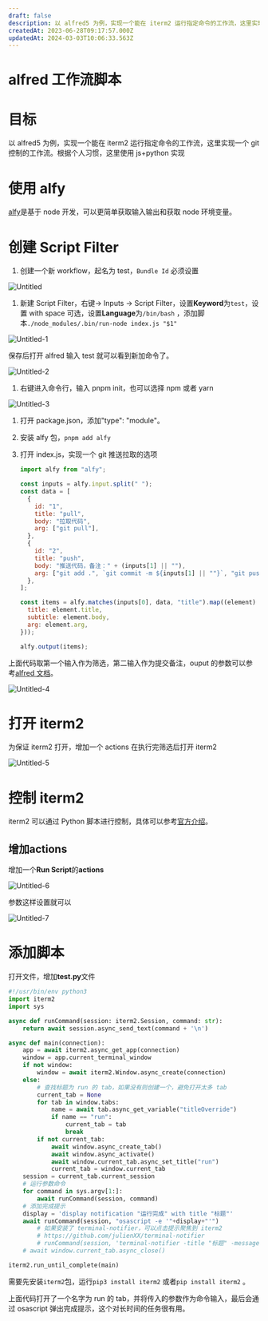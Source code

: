 ```yaml
---
draft: false
description: 以 alfred5 为例，实现一个能在 iterm2 运行指定命令的工作流，这里实现一个 git 控制的工作流
createdAt: 2023-06-28T09:17:57.000Z
updatedAt: 2024-03-03T10:06:33.563Z
---
```


# alfred 工作流脚本

# 目标

以 alfred5 为例，实现一个能在 iterm2 运行指定命令的工作流，这里实现一个 git 控制的工作流。根据个人习惯，这里使用 js+python 实现

# 使用 alfy

[alfy](https://github.com/sindresorhus/alfy)是基于 node 开发，可以更简单获取输入输出和获取 node 环境变量。

# 创建 Script Filter

1. 创建一个新 workflow，起名为 test，`Bundle Id` 必须设置

![Untitled](https://jsd.cdn.zzko.cn/gh/yjrhgvbn/picx-images-hosting@master/20231220/Untitled.1hw8zyozrtmo.webp)

1. 新建 Script Filter，右键→ Inputs → Script Filter，设置**Keyword**为`test`，设置 with space 可选，设置**Language**为`/bin/bash` ，添加脚本`./node_modules/.bin/run-node index.js "$1"`

![Untitled-1](https://jsd.cdn.zzko.cn/gh/yjrhgvbn/picx-images-hosting@master/20231220/Untitled-1.3pnd0zfh2qw0.webp)

保存后打开 alfred 输入 test 就可以看到新加命令了。

![Untitled-2](https://jsd.cdn.zzko.cn/gh/yjrhgvbn/picx-images-hosting@master/20231220/Untitled-2.3ge9ajz9sii0.webp)

1. 右键进入命令行，输入 pnpm init，也可以选择 npm 或者 yarn

![Untitled-3](https://jsd.cdn.zzko.cn/gh/yjrhgvbn/picx-images-hosting@master/20231220/Untitled-3.l5fstyikl34.webp)

1. 打开 package.json，添加"type": "module"。
2. 安装 alfy 包，`pnpm add alfy`
3. 打开 index.js，实现一个 git 推送拉取的选项

   ```jsx
   import alfy from "alfy";

   const inputs = alfy.input.split(" ");
   const data = [
     {
       id: "1",
       title: "pull",
       body: "拉取代码",
       arg: ["git pull"],
     },
     {
       id: "2",
       title: "push",
       body: "推送代码，备注：" + (inputs[1] || ""),
       arg: ["git add .", `git commit -m ${inputs[1] || ""}`, "git push"],
     },
   ];

   const items = alfy.matches(inputs[0], data, "title").map((element) => ({
     title: element.title,
     subtitle: element.body,
     arg: element.arg,
   }));

   alfy.output(items);
   ```

上面代码取第一个输入作为筛选，第二输入作为提交备注，ouput 的参数可以参考[alfred 文档](https://www.alfredapp.com/help/workflows/inputs/script-filter/json/)。

![Untitled-4](https://jsd.cdn.zzko.cn/gh/yjrhgvbn/picx-images-hosting@master/20231220/Untitled-4.54ihw209yt80.webp)

# 打开 iterm2

为保证 iterm2 打开，增加一个 actions 在执行完筛选后打开 iterm2

![Untitled-5](https://jsd.cdn.zzko.cn/gh/yjrhgvbn/picx-images-hosting@master/20231220/Untitled-5.66hv73aktj00.webp)

# 控制 iterm2

iterm2 可以通过 Python 脚本进行控制，具体可以参考[官方介绍](https://iterm2.com/python-api/tutorial/index.html#tutorial-index)。

## 增加**actions**

增加一个**Run Script**的**actions**

![Untitled-6](https://jsd.cdn.zzko.cn/gh/yjrhgvbn/picx-images-hosting@master/20231220/Untitled-6.6svavkineoc0.webp)

参数这样设置就可以

![Untitled-7](https://jsd.cdn.zzko.cn/gh/yjrhgvbn/picx-images-hosting@master/20231220/Untitled-7.5bn3e0qgpf80.webp)

# 添加脚本

打开文件，增加**test.py**文件

```python
#!/usr/bin/env python3
import iterm2
import sys

async def runCommand(session: iterm2.Session, command: str):
    return await session.async_send_text(command + '\n')

async def main(connection):
    app = await iterm2.async_get_app(connection)
    window = app.current_terminal_window
    if not window:
        window = await iterm2.Window.async_create(connection)
    else:
        # 查找标题为 run 的 tab，如果没有则创建一个，避免打开太多 tab
        current_tab = None
        for tab in window.tabs:
            name = await tab.async_get_variable("titleOverride")
            if name == "run":
                current_tab = tab
                break
        if not current_tab:
            await window.async_create_tab()
            await window.async_activate()
            await window.current_tab.async_set_title("run")
            current_tab = window.current_tab
    session = current_tab.current_session
    # 运行参数命令
    for command in sys.argv[1:]:
        await runCommand(session, command)
    # 添加完成提示
    display = 'display notification "运行完成" with title "标题"'
    await runCommand(session, "osascript -e '"+display+"'")
		# 如果安装了 terminal-notifier，可以点击提示聚焦到 iterm2
		# https://github.com/julienXX/terminal-notifier
		# runCommand(session, 'terminal-notifier -title "标题" -message "运行完成" -activate com.googlecode.iterm2')
    # await window.current_tab.async_close()

iterm2.run_until_complete(main)
```

需要先安装`iterm2`包，运行`pip3 install iterm2` 或者`pip install iterm2` 。

上面代码打开了一个名字为 run 的 tab，并将传入的参数作为命令输入，最后会通过 osascript 弹出完成提示，这个对长时间的任务很有用。
